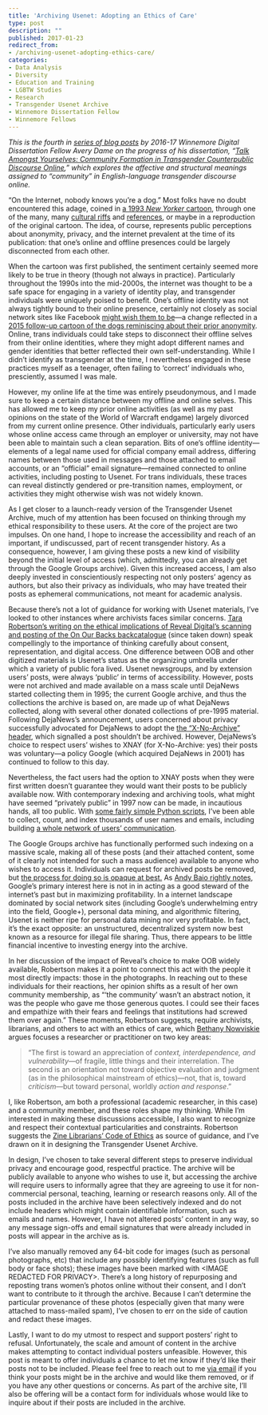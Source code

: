 ```yaml
---
title: 'Archiving Usenet: Adopting an Ethics of Care'
type: post
description: ""
published: 2017-01-23
redirect_from: 
- /archiving-usenet-adopting-ethics-care/
categories:
- Data Analysis
- Diversity
- Education and Training
- LGBTW Studies
- Research
- Transgender Usenet Archive
- Winnemore Dissertation Fellow
- Winnemore Fellows
---
```

_This is the fourth in [series of blog posts](http://mith.umd.edu/tag/transgender-usenet-archive/) by 2016-17 Winnemore Digital Dissertation Fellow Avery Dame on the progress of his dissertation, “[Talk Amongst Yourselves: Community Formation in Transgender Counterpublic Discourse Online](http://mith.umd.edu/?p=18022),” which explores the affective and structural meanings assigned to “community” in English-language transgender discourse online._

“On the Internet, nobody knows you’re a dog.” Most folks have no doubt encountered this adage, coined in [a 1993 _New Yorker_ cartoon](https://en.wikipedia.org/wiki/On_the_Internet,_nobody_knows_you%27re_a_dog), through one of the many, many [cultural riffs](http://www.alandavidperkins.com/nkiad/) and [references](https://en.wikipedia.org/wiki/Cyberdog), or maybe in a reproduction of the original cartoon. The idea, of course, represents public perceptions about anonymity, privacy, and the internet prevalent at the time of its publication: that one’s online and offline presences could be largely disconnected from each other.

When the cartoon was first published, the sentiment certainly seemed more likely to be true in theory (though not always in practice). Particularly throughout the 1990s into the mid-2000s, the internet was thought to be a safe space for engaging in a variety of identity play, and transgender individuals were uniquely poised to benefit. One’s offline identity was not always tightly bound to their online presence, certainly not closely as social network sites like Facebook [might wish them to be](https://en.wikipedia.org/wiki/Facebook_real-name_policy_controversy)—a change reflected in a [2015 follow-up cartoon of the dogs reminiscing about their prior anonymity](http://newyorker.tumblr.com/post/111446912131/a-cartoon-by-kaamran-hafeez-from-this-weeks). Online, trans individuals could take steps to disconnect their offline selves from their online identities, where they might adopt different names and gender identities that better reflected their own self-understanding. While I didn’t identify as transgender at the time, I nevertheless engaged in these practices myself as a teenager, often failing to ‘correct’ individuals who, presciently, assumed I was male.

However, my online life at the time was entirely pseudonymous, and I made sure to keep a certain distance between my offline and online selves. This has allowed me to keep my prior online activities (as well as my past opinions on the state of the World of Warcraft endgame) largely divorced from my current online presence. Other individuals, particularly early users whose online access came through an employer or university, may not have been able to maintain such a clean separation. Bits of one’s offline identity—elements of a legal name used for official company email address, differing names between those used in messages and those attached to email accounts, or an “official” email signature—remained connected to online activities, including posting to Usenet. For trans individuals, these traces can reveal distinctly gendered or pre-transition names, employment, or activities they might otherwise wish was not widely known.

As I get closer to a launch-ready version of the Transgender Usenet Archive, much of my attention has been focused on thinking through my ethical responsibility to these users. At the core of the project are two impulses. On one hand, I hope to increase the accessibility and reach of an important, if undiscussed, part of recent transgender history. As a consequence, however, I am giving these posts a new kind of visibility beyond the initial level of access (which, admittedly, you can already get through the Google Groups archive). Given this increased access, I am also deeply invested in conscientiously respecting not only posters’ agency as authors, but also their privacy as individuals, who may have treated their posts as ephemeral communications, not meant for academic analysis.

Because there’s not a lot of guidance for working with Usenet materials, I’ve looked to other instances where archivists faces similar concerns. [Tara Robertson’s writing on the ethical implications of Reveal Digital’s scanning and posting of the On Our Backs backcatalogue](http://tararobertson.ca/2016/lita-keynote/) (since taken down) speak compellingly to the importance of thinking carefully about consent, representation, and digital access. One difference between OOB and other digitized materials is Usenet’s status as the organizing umbrella under which a variety of public fora lived. Usenet newsgroups, and by extension users’ posts, were always ‘public’ in terms of accessibility. However, posts were not archived and made available on a mass scale until DejaNews started collecting them in 1995; the current Google archive, and thus the collections the archive is based on, are made up of what DejaNews collected, along with several other donated collections of pre-1995 material. Following DejaNews’s announcement, users concerned about privacy successfully advocated for DejaNews to adopt the [the “X-No-Archive” header](https://en.wikipedia.org/wiki/X-No-Archive), which signalled a post shouldn’t be archived. However, DejaNews’s choice to respect users’ wishes to XNAY (for X-No-Archive: yes) their posts was voluntary—a policy Google (which acquired DejaNews in 2001) has continued to follow to this day.

Nevertheless, the fact users had the option to XNAY posts when they were first written doesn’t guarantee they would want their posts to be publicly available now. With contemporary indexing and archiving tools, what might have seemed “privately public” in 1997 now can be made, in incautious hands, all too public. With [some fairly simple Python scripts](https://github.com/apdame/usenet-tools), I’ve been able to collect, count, and index thousands of user names and emails, including building [a whole network of users’ communication](http://mith.umd.edu/visualizing-poster-activity-usenet/).

The Google Groups archive has functionally performed such indexing on a massive scale, making all of these posts (and their attached content, some of it clearly not intended for such a mass audience) available to anyone who wishes to access it. Individuals can request for archived posts be removed, but [the process for doing so is opaque at best.](https://productforums.google.com/forum/#!topic/apps/qHNKeRuT_bc) As [Andy Baio rightly notes](https://medium.com/message/never-trust-a-corporation-to-do-a-librarys-job-f58db4673351#.nhcbu5shk), Google’s primary interest here is not in in acting as a good steward of the internet’s past but in maximizing profitability. In a internet landscape dominated by social network sites (including Google’s underwhelming entry into the field, Google+), personal data mining, and algorithmic filtering, Usenet is neither ripe for personal data mining nor very profitable. In fact, it’s the exact opposite: an unstructured, decentralized system now best known as a resource for illegal file sharing. Thus, there appears to be little financial incentive to investing energy into the archive.

In her discussion of the impact of Reveal’s choice to make OOB widely available, Robertson makes it a point to connect this act with the people it most directly impacts: those in the photographs. In reaching out to these individuals for their reactions, her opinion shifts as a result of her own community membership, as “‘the community’ wasn’t an abstract notion, it was the people who gave me those generous quotes. I could see their faces and empathize with their fears and feelings that institutions had screwed them over again.” These moments, Robertson suggests, require archivists, librarians, and others to act with an ethics of care, which [Bethany Nowviskie](http://nowviskie.org/2015/on-capacity-and-care/) argues focuses a researcher or practitioner on two key areas:

> “The first is toward an appreciation of _context, interdependence, and vulnerability_—of fragile, little things and their interrelation. The second is an orientation not toward objective evaluation and judgment (as in the philosophical mainstream of ethics)—not, that is, toward _criticism_—but toward personal, worldly _action and response_.”

I, like Robertson, am both a professional (academic researcher, in this case) and a community member, and these roles shape my thinking. While I’m interested in making these discussions accessible, I also want to recognize and respect their contextual particularities and constraints. Robertson suggests the [Zine Librarians’ Code of Ethics](http://zinelibraries.info/code-of-ethics/) as source of guidance, and I’ve drawn on it in designing the Transgender Usenet Archive.

In design, I’ve chosen to take several different steps to preserve individual privacy and encourage good, respectful practice. The archive will be publicly available to anyone who wishes to use it, but accessing the archive will require users to informally agree that they are agreeing to use it for non-commercial personal, teaching, learning or research reasons only. All of the posts included in the archive have been selectively indexed and do not include headers which might contain identifiable information, such as emails and names. However, I have not altered posts’ content in any way, so any message sign-offs and email signatures that were already included in posts will appear in the archive as is.

I’ve also manually removed any 64-bit code for images (such as personal photographs, etc) that include any possibly identifying features (such as full body or face shots); these images have been marked with &lt;IMAGE REDACTED FOR PRIVACY>. There’s a long history of repurposing and reposting trans women’s photos online without their consent, and I don’t want to contribute to it through the archive. Because I can’t determine the particular provenance of these photos (especially given that many were attached to mass-mailed spam), I’ve chosen to err on the side of caution and redact these images.

Lastly, I want to do my utmost to respect and support posters’ right to refusal. Unfortunately, the scale and amount of content in the archive makes attempting to contact individual posters unfeasible. However, this post is meant to offer individuals a chance to let me know if they’d like their posts not to be included. Please feel free to reach out to me [via email](mailto:adame@umd.edu) if you think your posts might be in the archive and would like them removed, or if you have any other questions or concerns. As part of the archive site, I’ll also be offering will be a contact form for individuals whose would like to inquire about if their posts are included in the archive.
